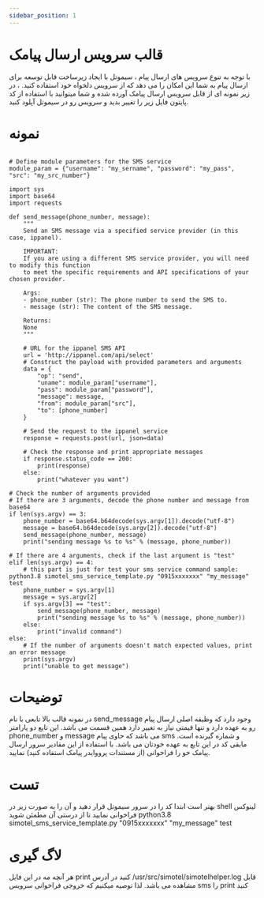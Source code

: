 ```yaml
---
sidebar_position: 1
---
```

#  قالب سرویس ارسال پیامک

با توجه به تنوع سرویس های ارسال پیام ، سیموتل با ایجاد زیرساخت قابل توسعه برای ارسال پیام به شما این امکان را می دهد که از سرویس دلخواه خود استفاده کنید. ، در زیر نمونه ای از قابل سرویس ارسال پیامک آورده شده و شما میتوانید با استفاده از کد پایتون فایل زیر را تغییر بدید و سرویس رو در سیموتل آپلود کنید.

# نمونه 
```shell

# Define module parameters for the SMS service
module_param = {"username": "my_sername", "password": "my_pass", "src": "my_src_number"}

import sys
import base64
import requests

def send_message(phone_number, message):
    """
    Send an SMS message via a specified service provider (in this case, ippanel).
    
    IMPORTANT: 
    If you are using a different SMS service provider, you will need to modify this function
    to meet the specific requirements and API specifications of your chosen provider.
    
    Args:
    - phone_number (str): The phone number to send the SMS to.
    - message (str): The content of the SMS message.
    
    Returns:
    None
    """
    
    # URL for the ippanel SMS API
    url = 'http://ippanel.com/api/select'
    # Construct the payload with provided parameters and arguments
    data = {
        "op": "send",
        "uname": module_param["username"],
        "pass": module_param["password"],
        "message": message,
        "from": module_param["src"],
        "to": [phone_number]
    }
    
    # Send the request to the ippanel service
    response = requests.post(url, json=data)

    # Check the response and print appropriate messages
    if response.status_code == 200:
        print(response)
    else:
        print("whatever you want")

# Check the number of arguments provided
# If there are 3 arguments, decode the phone number and message from base64
if len(sys.argv) == 3:
    phone_number = base64.b64decode(sys.argv[1]).decode("utf-8")
    message = base64.b64decode(sys.argv[2]).decode("utf-8")
    send_message(phone_number, message)
    print("sending message %s to %s" % (message, phone_number))
    
# If there are 4 arguments, check if the last argument is "test"
elif len(sys.argv) == 4:
    # this part is just for test your sms service command sample: python3.8 simotel_sms_service_template.py "0915xxxxxxx" "my_message" test
    phone_number = sys.argv[1]
    message = sys.argv[2]
    if sys.argv[3] == "test":
        send_message(phone_number, message)
        print("sending message %s to %s" % (message, phone_number))
    else:
        print("invalid command")
else:
    # If the number of arguments doesn't match expected values, print an error message
    print(sys.argv)
    print("unable to get message")

```

# توضیحات

در نمونه قالب بالا تابعی با نام send_message وجود دارد که وظیفه اصلی ارسال پیام رو به عهده دارد و تنها قیمتی نیاز به تغییر دارد همین قسمت می باشد. این تابع دو پارامتر phone_number و message می باشد که حاوی پیام sms و شماره گیرنده است. مابقی کد در این تابع به عهده خودتان می باشد. با استفاده از این مقادیر سرور ارسال پیامک خو را فراخوانی (از مستندات پرووایدر پیامک استفاده کنید) نمایید.

# تست
بهتر است ابتدا کد را در سرور سیموتل قرار دهید و آن را به صورت زیر در shell لینوکس فراخوانی نمایید تا از درستی آن مطمئن شوید
python3.8 simotel_sms_service_template.py "0915xxxxxxx" "my_message" test

# لاگ گیری
 هر آنچه مه در این فایل print کنید در آدرس /usr/src/simotel/simotelhelper.log قابل مشاهده می باشد. لذا توصیه میکنیم که خروجی فراخوانی سرویس sms را print کنید